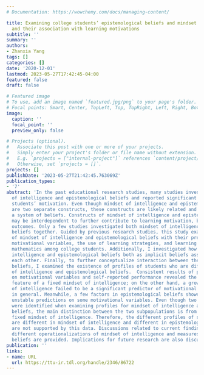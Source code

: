 ```yaml
---
# Documentation: https://wowchemy.com/docs/managing-content/

title: Examining college students’ epistemological beliefs and mindset of intelligence
  and their association with learning motivations
subtitle: ''
summary: ''
authors:
- Zhanxia Yang
tags: []
categories: []
date: '2020-12-01'
lastmod: 2023-05-27T17:42:45-04:00
featured: false
draft: false

# Featured image
# To use, add an image named `featured.jpg/png` to your page's folder.
# Focal points: Smart, Center, TopLeft, Top, TopRight, Left, Right, BottomLeft, Bottom, BottomRight.
image:
  caption: ''
  focal_point: ''
  preview_only: false

# Projects (optional).
#   Associate this post with one or more of your projects.
#   Simply enter your project's folder or file name without extension.
#   E.g. `projects = ["internal-project"]` references `content/project/deep-learning/index.md`.
#   Otherwise, set `projects = []`.
projects: []
publishDate: '2023-05-27T21:42:45.763069Z'
publication_types:
- '7'
abstract: 'In the past educational research studies, many studies investigated mindset
  of intelligence and epistemological beliefs and reported significant effects on
  students’ motivation. Even though mindset of intelligence and epistemological beliefs
  are two separate constructs, these constructs are likely related and coexisted as
  a system of beliefs. Constructs of mindset of intelligence and epistemological beliefs
  may be interdependent to further contribute to learning motivation, behavior, and
  outcomes. Only a few studies investigated both mindset of intelligence and epistemological
  beliefs together. Guided by previous research studies, this study examined associations
  of mindset of intelligence and epistemological beliefs with their predicting factors:
  motivational variables, the use of learning strategies, and learning outcomes in
  mathematics among college students. Additionally, I investigated how mindset of
  intelligence and epistemological beliefs both as implicit beliefs associated with
  each other. Finally, to further conceptualize interaction between these implicit
  beliefs, I examined the existence of profiles of students who are different in mindset
  of intelligence and epistemological beliefs.  Consistent results of predictions
  on motivational variables and self-reported performance revealed the maladaptive
  feature of a fixed mindset of intelligence; on the other hand, a growth mindset
  of intelligence failed to be a significant predictor of motivational indicators
  in general. Meanwhile, a few factors in epistemological beliefs showed weak and
  unstable predictions on some motivational variables. Even though two subpopulations
  were identified when examining profiles for mindset of intelligence and epistemological
  beliefs, the main distinction between the two subpopulations is from growth and
  fixed mindset of intelligence. Therefore, the different profiles of students who
  are different in mindset of intelligence and different in epistemological beliefs
  are not supported by this data. Discussions related to current findings such as
  different operationalizations of mindset of intelligence and measures of epistemological
  beliefs are provided. Implications for future research are also discussed.'
publication: ''
links:
- name: URL
  url: https://ttu-ir.tdl.org/handle/2346/86722
---
```

